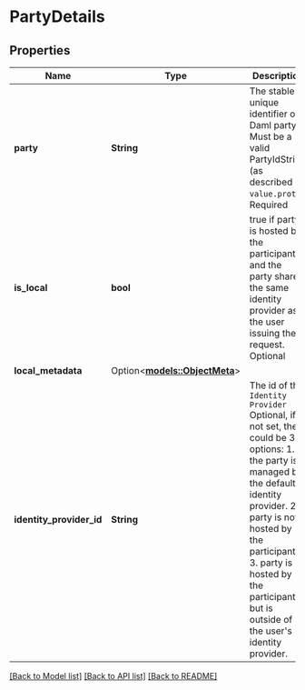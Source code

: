 # PartyDetails

## Properties

Name | Type | Description | Notes
------------ | ------------- | ------------- | -------------
**party** | **String** | The stable unique identifier of a Daml party. Must be a valid PartyIdString (as described in ``value.proto``). Required | 
**is_local** | **bool** | true if party is hosted by the participant and the party shares the same identity provider as the user issuing the request. Optional | 
**local_metadata** | Option<[**models::ObjectMeta**](ObjectMeta.md)> |  | [optional]
**identity_provider_id** | **String** | The id of the ``Identity Provider`` Optional, if not set, there could be 3 options:  1. the party is managed by the default identity provider. 2. party is not hosted by the participant. 3. party is hosted by the participant, but is outside of the user's identity provider. | 

[[Back to Model list]](../README.md#documentation-for-models) [[Back to API list]](../README.md#documentation-for-api-endpoints) [[Back to README]](../README.md)


